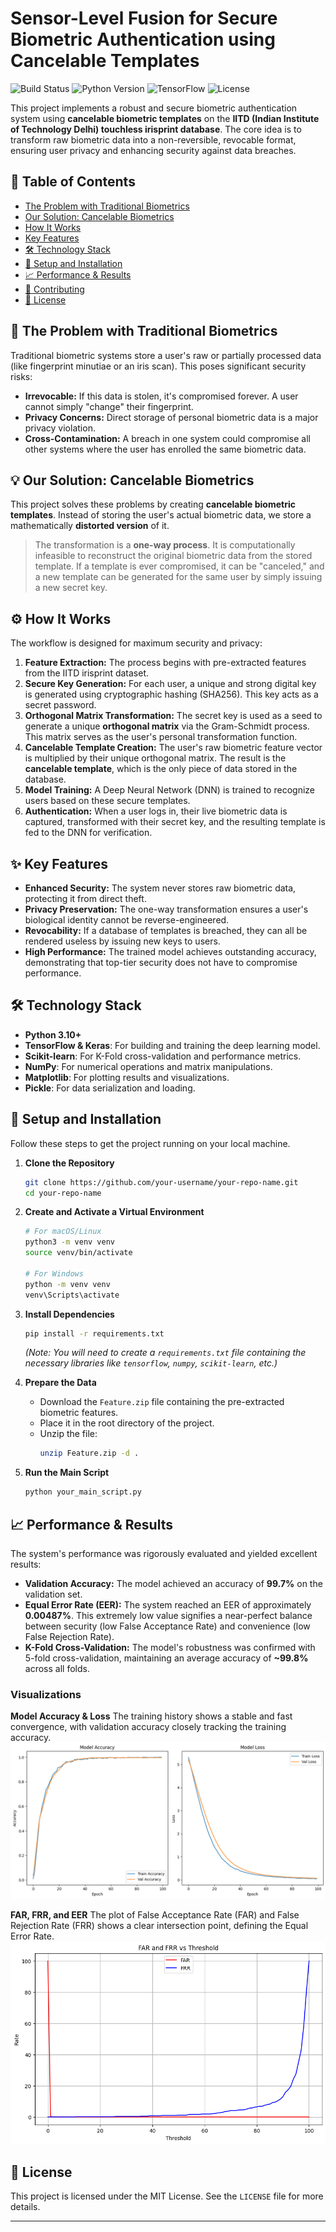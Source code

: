 # Sensor-Level Fusion for Secure Biometric Authentication using Cancelable Templates

![Build Status](https://img.shields.io/badge/build-passing-brightgreen)
![Python Version](https://img.shields.io/badge/python-3.10+-blue)
![TensorFlow](https://img.shields.io/badge/TensorFlow-2.x-orange)
![License](https://img.shields.io/badge/license-MIT-lightgrey)

This project implements a robust and secure biometric authentication system using **cancelable biometric templates** on the **IITD (Indian Institute of Technology Delhi) touchless irisprint database**. The core idea is to transform raw biometric data into a non-reversible, revocable format, ensuring user privacy and enhancing security against data breaches.

## 📜 Table of Contents
- [The Problem with Traditional Biometrics](#-the-problem-with-traditional-biometrics)
- [Our Solution: Cancelable Biometrics](#-our-solution-cancelable-biometrics)
- [How It Works](#-how-it-works)
- [Key Features](#-key-features)
- [🛠️ Technology Stack](#️-technology-stack)
- [🚀 Setup and Installation](#-setup-and-installation)
- [📈 Performance & Results](#-performance--results)
- [🤝 Contributing](#-contributing)
- [📄 License](#-license)

## 🤔 The Problem with Traditional Biometrics

Traditional biometric systems store a user's raw or partially processed data (like fingerprint minutiae or an iris scan). This poses significant security risks:
-   **Irrevocable:** If this data is stolen, it's compromised forever. A user cannot simply "change" their fingerprint.
-   **Privacy Concerns:** Direct storage of personal biometric data is a major privacy violation.
-   **Cross-Contamination:** A breach in one system could compromise all other systems where the user has enrolled the same biometric data.

## 💡 Our Solution: Cancelable Biometrics

This project solves these problems by creating **cancelable biometric templates**. Instead of storing the user's actual biometric data, we store a mathematically **distorted version** of it.

> The transformation is a **one-way process**. It is computationally infeasible to reconstruct the original biometric data from the stored template. If a template is ever compromised, it can be "canceled," and a new template can be generated for the same user by simply issuing a new secret key.

## ⚙️ How It Works

The workflow is designed for maximum security and privacy:

1.  **Feature Extraction:** The process begins with pre-extracted features from the IITD irisprint dataset.
2.  **Secure Key Generation:** For each user, a unique and strong digital key is generated using cryptographic hashing (SHA256). This key acts as a secret password.
3.  **Orthogonal Matrix Transformation:** The secret key is used as a seed to generate a unique **orthogonal matrix** via the Gram-Schmidt process. This matrix serves as the user's personal transformation function.
4.  **Cancelable Template Creation:** The user's raw biometric feature vector is multiplied by their unique orthogonal matrix. The result is the **cancelable template**, which is the only piece of data stored in the database.
5.  **Model Training:** A Deep Neural Network (DNN) is trained to recognize users based on these secure templates.
6.  **Authentication:** When a user logs in, their live biometric data is captured, transformed with their secret key, and the resulting template is fed to the DNN for verification.

## ✨ Key Features

-   **Enhanced Security:** The system never stores raw biometric data, protecting it from direct theft.
-   **Privacy Preservation:** The one-way transformation ensures a user's biological identity cannot be reverse-engineered.
-   **Revocability:** If a database of templates is breached, they can all be rendered useless by issuing new keys to users.
-   **High Performance:** The trained model achieves outstanding accuracy, demonstrating that top-tier security does not have to compromise performance.

## 🛠️ Technology Stack

-   **Python 3.10+**
-   **TensorFlow & Keras**: For building and training the deep learning model.
-   **Scikit-learn**: For K-Fold cross-validation and performance metrics.
-   **NumPy**: For numerical operations and matrix manipulations.
-   **Matplotlib**: For plotting results and visualizations.
-   **Pickle**: For data serialization and loading.

## 🚀 Setup and Installation

Follow these steps to get the project running on your local machine.

1.  **Clone the Repository**
    ```bash
    git clone https://github.com/your-username/your-repo-name.git
    cd your-repo-name
    ```

2.  **Create and Activate a Virtual Environment**
    ```bash
    # For macOS/Linux
    python3 -m venv venv
    source venv/bin/activate

    # For Windows
    python -m venv venv
    venv\Scripts\activate
    ```

3.  **Install Dependencies**
    ```bash
    pip install -r requirements.txt
    ```
    *(Note: You will need to create a `requirements.txt` file containing the necessary libraries like `tensorflow`, `numpy`, `scikit-learn`, etc.)*

4.  **Prepare the Data**
    -   Download the `Feature.zip` file containing the pre-extracted biometric features.
    -   Place it in the root directory of the project.
    -   Unzip the file:
        ```bash
        unzip Feature.zip -d .
        ```

5.  **Run the Main Script**
    ```bash
    python your_main_script.py
    ```

## 📈 Performance & Results

The system's performance was rigorously evaluated and yielded excellent results:

-   **Validation Accuracy:** The model achieved an accuracy of **99.7%** on the validation set.
-   **Equal Error Rate (EER):** The system reached an EER of approximately **0.00487%**. This extremely low value signifies a near-perfect balance between security (low False Acceptance Rate) and convenience (low False Rejection Rate).
-   **K-Fold Cross-Validation:** The model's robustness was confirmed with 5-fold cross-validation, maintaining an average accuracy of **~99.8%** across all folds.

### Visualizations

**Model Accuracy & Loss**
The training history shows a stable and fast convergence, with validation accuracy closely tracking the training accuracy.
![Model Accuracy and Loss](https://github.com/Adarsh-365/Bio-metric-project/blob/main/index_files/figure-html/cell-13-output-2.png)

**FAR, FRR, and EER**
The plot of False Acceptance Rate (FAR) and False Rejection Rate (FRR) shows a clear intersection point, defining the Equal Error Rate.
![FAR and FRR vs Threshold](https://github.com/Adarsh-365/Bio-metric-project/blob/main/index_files/figure-html/cell-14-output-2.png)



## 📄 License

This project is licensed under the MIT License. See the `LICENSE` file for more details.

---
